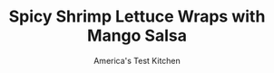 ---
layout: ../../layouts/MarkdownPostLayout.astro
title: Spicy Shrimp Lettuce Wraps with Mango Salsa
author: America's Test Kitchen
pubDate: 2023-03-15
description: "For flavorful and tender shrimp, we toss them in a mixture of salt, pepper, and chili powder and cook them quickly in a hot skillet."
image_url: https://res.cloudinary.com/hksqkdlah/image/upload/ar_1:1,c_fill,dpr_2.0,f_auto,fl_lossy.progressive.strip_profile,g_faces:auto,q_auto:low,w_344/23229_sfs-spicy-shrimp-lettuce-wraps-with-mango-salsa-017
tags: ["Main Courses","Fish & Seafood","Weeknight"]
calories: 870
protein: 17
carbohydrates: 12
fats: 
fiber: 2
ingredients: ["1/2 ripe, mango, peeled and cut into 1/4-inch pieces","1/2 , red onion, chopped fine","1/4 cup, chopped fresh cilantro","1 , jalapeno chile, stemmed, seeded, and minced","3 tablespoons, olive oil","2 tablespoons, lime juice",", Salt and pepper","1 pound, extra-large shrimp (21 to 25 per pound), peeled, deveined, and tails removed, cut into 1/2-inch pieces","2 teaspoons, chili powder","1 head, Bibb lettuce (8 ounces), leaves separated"]
serves: 4
time: "30 minutes"
instructions: ["Combine mango, onion, cilantro, jalapeno, 1 tablespoon oil, lime juice, 1/2 teaspoon salt, and 1/4 teaspoon pepper in bowl; set aside.","Pat shrimp dry with paper towels, season with salt and pepper, and sprinkle with chili powder. Heat remaining 2 tablespoons oil in 12-inch nonstick skillet over medium-high heat until just smoking. Add shrimp to skillet and cook until spotty brown and cooked through, about 4 minutes. Spoon shrimp into lettuce leaves and top with mango salsa. Serve."]
nutrition: ["415 mg Potassium","313 mg Phosphorus","99 mg Calcium","1 mg Iron","42 mg Magnesium","685 mg Sodium","1 mg Zinc","11 g Fat","2 mg Niacin (B3)","7 g Monounsaturated","1 g Polyunsaturated","25 mg Vitamin C","142 mg Cholesterol","1 g Saturated","2 g Fiber","86 µg Folate (food)","7 g Sugars","72 µg Vitamin K","208 g Water","12 g Carbs","86 µg Folate equivalent (total)","17 g Protein","4 mg Vitamin E","1 µg Vitamin B12","203 µg Vitamin A","217 kcal Energy","870 calories"]
notes: "If you cannot find Bibb lettuce, substitute 1 head green leaf lettuce."
---